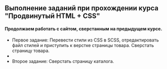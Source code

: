 ## Выполнение заданий при прохождении курса "Продвинутый HTML + CSS"
#### Продолжаем работать с сайтом, сверстанным на предыдущем курсе.

* Первое задание: Перевести стили из CSS в SCSS, отредактировать файл стилей и приступить к верстке страницы товара. Сверстать страницу товара.
* 
* Второе задание: Сверстать страницу каталога.
